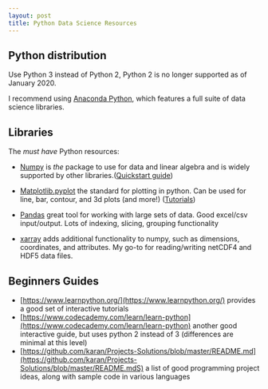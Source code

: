 ```yaml
---
layout: post
title: Python Data Science Resources
---
```


## Python distribution
Use Python 3 instead of Python 2, Python 2 is no longer supported as of January 2020.

I recommend using [Anaconda Python](https://www.anaconda.com/distribution/#download-section), which features a full suite of data science libraries.

## Libraries
The *must have* Python resources:
* [Numpy](https://numpy.org/) is *the* package to use for data and linear algebra and is widely supported by other libraries.([Quickstart guide](https://numpy.org/devdocs/user/quickstart.html))

* [Matplotlib.pyplot](https://matplotlib.org/) the standard for plotting in python. Can be used for line, bar, contour, and 3d plots (and more!) ([Tutorials](https://matplotlib.org/tutorials/index.html))

* [Pandas](https://pandas.pydata.org/) great tool for working with large sets of data. Good excel/csv input/output. Lots of indexing, slicing, grouping functionality

* [xarray](http://xarray.pydata.org/en/stable/) adds additional functionality to numpy, such as dimensions, coordinates, and attributes. My go-to for reading/writing netCDF4 and HDF5 data files.

## Beginners Guides
* [https://www.learnpython.org/](https://www.learnpython.org/) provides a good set of interactive tutorials
* [https://www.codecademy.com/learn/learn-python](https://www.codecademy.com/learn/learn-python) another good interactive guide, but uses python 2 instead of 3 (differences are minimal at this level)
* [https://github.com/karan/Projects-Solutions/blob/master/README.md](https://github.com/karan/Projects-Solutions/blob/master/README.mdS) a list of good programming project ideas, along with sample code in various languages